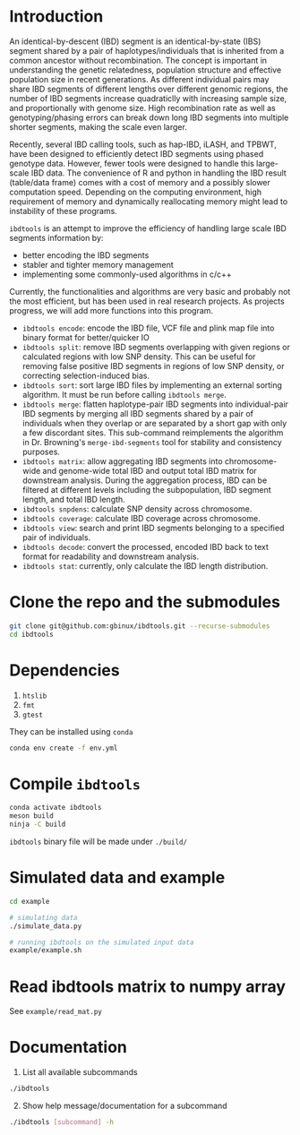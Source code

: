 # Introduction

An identical-by-descent (IBD) segment is an identical-by-state (IBS) segment
shared by a pair of haplotypes/individuals that is inherited from a common ancestor
without recombination. The concept is important in understanding the genetic
relatedness, population structure and effective population size in recent
generations. As different individual pairs may share IBD segments of different
lengths over different genomic regions, the number of IBD segments increase
quadraticlly with increasing sample size, and proportionally with genome size. 
High recombination rate as well as genotyping/phasing errors can break down long
IBD segments into multiple shorter segments, making the scale even larger.

Recently, several IBD calling tools, such as hap-IBD, iLASH, and TPBWT, have
been designed to efficiently detect IBD segments using phased genotype data.
However, fewer tools were designed to handle this large-scale IBD data. The
convenience of R and python in handling the IBD result (table/data frame) comes
with a cost of memory and a possibly slower computation speed. Depending
on the computing environment, high requirement of memory and dynamically
reallocating memory might lead to instability of these programs.

`ibdtools` is an attempt to improve the efficiency of handling large scale IBD
segments information by:
- better encoding the IBD segments
- stabler and tighter memory management 
- implementing some commonly-used algorithms in c/c++

Currently, the functionalities and algorithms are very basic and probably not the
most efficient, but has been used in real research projects. As projects progress,
we will add more functions into this program.

- `ibdtools encode`: encode the IBD file, VCF file and plink map file into
  binary format for better/quicker IO
- `ibdtools split`: remove IBD segments overlapping with given regions or
  calculated regions with low SNP density. This can be useful for removing false
  positive IBD segments in regions of low SNP density, or correcting
  selection-induced bias.
- `ibdtools sort`: sort large IBD files by implementing an external sorting
  algorithm. It must be run before calling `ibdtools merge`.
- `ibdtools merge`: flatten haplotype-pair IBD segments into individual-pair
  IBD segments by merging all IBD segments shared by a pair of individuals when
  they overlap or are separated by a short gap with only a few discordant
  sites. This sub-command reimplements the algorithm in Dr. Browning's
  `merge-ibd-segments` tool for stability and consistency purposes.
- `ibdtools matrix`: allow aggregating IBD segments into chromosome-wide and
  genome-wide total IBD and output total IBD matrix for downstream analysis.
  During the aggregation process, IBD can be filtered at different levels
  including the subpopulation, IBD segment length, and total IBD length.
- `ibdtools snpdens`: calculate SNP density across chromosome.
- `ibdtools coverage`: calculate IBD coverage across chromosome.
- `ibdtools view`: search and print IBD segments belonging to a specified pair of
  individuals.
- `ibdtools decode`: convert the processed, encoded IBD back to text format for
  readability and downstream analysis.
- `ibdtools stat`: currently, only calculate the IBD length distribution.

# Clone the repo and the submodules
```sh
git clone git@github.com:gbinux/ibdtools.git --recurse-submodules
cd ibdtools
```
# Dependencies
1. `htslib`
2. `fmt` 
3. `gtest`

They can be installed using `conda`
```sh
conda env create -f env.yml
```
# Compile `ibdtools`

```sh
conda activate ibdtools
meson build
ninja -C build
```

`ibdtools` binary file will be made under `./build/`

# Simulated data and example

```sh
cd example

# simulating data
./simulate_data.py

# running ibdtools on the simulated input data
example/example.sh
```

# Read ibdtools matrix to numpy array
See `example/read_mat.py` 

# Documentation

1. List all available subcommands
```sh
./ibdtools 
```

2. Show help message/documentation for a subcommand
```sh
./ibdtools [subcommand] -h
```

